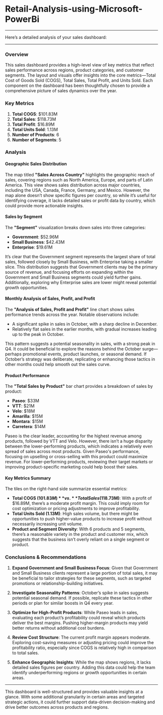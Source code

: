 # Retail-Analysis-using-Microsoft-PowerBi

---
Here’s a detailed analysis of your sales dashboard:

---

### Overview
This sales dashboard provides a high-level view of key metrics that reflect sales performance across regions, product categories, and customer segments. The layout and visuals offer insights into the core metrics—Total Cost of Goods Sold (COGS), Total Sales, Total Profit, and Units Sold. Each component on the dashboard has been thoughtfully chosen to provide a comprehensive picture of sales dynamics over the year.

### Key Metrics
1. **Total COGS**: $101.83M
2. **Total Sales**: $118.73M
3. **Total Profit**: $16.89M
4. **Total Units Sold**: 1.13M
5. **Number of Products**: 6
6. **Number of Segments**: 5

### Analysis

#### Geographic Sales Distribution
The map titled **"Sales Across Country"** highlights the geographic reach of sales, covering regions such as North America, Europe, and parts of Latin America. This view shows sales distribution across major countries, including the USA, Canada, France, Germany, and Mexico. However, the map alone doesn’t show specific figures per country, so while it’s useful for identifying coverage, it lacks detailed sales or profit data by country, which could provide more actionable insights.

#### Sales by Segment
The **"Segment"** visualization breaks down sales into three categories:
   - **Government**: $52.96M
   - **Small Business**: $42.43M
   - **Enterprise**: $19.61M

It’s clear that the Government segment represents the largest share of total sales, followed closely by Small Business, with Enterprise taking a smaller slice. This distribution suggests that Government clients may be the primary source of revenue, and focusing efforts on expanding within the Government and Small Business segments could yield further gains. Additionally, exploring why Enterprise sales are lower might reveal potential growth opportunities.

#### Monthly Analysis of Sales, Profit, and Profit
The **"Analysis of Sales, Profit and Profit"** line chart shows sales performance trends across the year. Notable observations include:
   - A significant spike in sales in October, with a sharp decline in December.
   - Relatively flat sales in the earlier months, with gradual increases leading up to the peak in October.

This pattern suggests a potential seasonality in sales, with a strong peak in Q4. It could be beneficial to explore the reasons behind the October surge—perhaps promotional events, product launches, or seasonal demand. If October’s strategy was deliberate, replicating or enhancing those tactics in other months could help smooth out the sales curve.

#### Product Performance
The **"Total Sales by Product"** bar chart provides a breakdown of sales by product:
   - **Paseo**: $33M
   - **VTT**: $21M
   - **Velo**: $18M
   - **Amarilla**: $15M
   - **Montara**: $15M
   - **Carretera**: $14M

Paseo is the clear leader, accounting for the highest revenue among products, followed by VTT and Velo. However, there isn’t a huge disparity between the lower-performing products, which indicates a relatively even spread of sales across most products. Given Paseo's performance, focusing on upselling or cross-selling with this product could maximize revenue. For lower-performing products, reviewing their target markets or improving product-specific marketing could help boost their sales.

#### Key Metrics Summary
The tiles on the right-hand side summarize essential metrics:
   - **Total COGS ($101.83M)** vs. **Total Sales ($118.73M)**: With a profit of $16.89M, there’s a moderate profit margin. This could imply room for cost optimization or pricing adjustments to improve profitability.
   - **Total Units Sold (1.13M)**: High sales volume, but there might be opportunities to push higher-value products to increase profit without necessarily increasing unit volume.
   - **Product and Segment Diversity**: With 6 products and 5 segments, there’s a reasonable variety in the product and customer mix, which suggests that the business isn’t overly reliant on a single segment or product.

### Conclusions & Recommendations

1. **Expand Government and Small Business Focus**: Given that Government and Small Business clients represent a large portion of total sales, it may be beneficial to tailor strategies for these segments, such as targeted promotions or relationship-building initiatives.

2. **Investigate Seasonality Patterns**: October’s spike in sales suggests potential seasonal demand. If possible, replicate these tactics in other periods or plan for similar boosts in Q4 every year.

3. **Optimize for High-Profit Products**: While Paseo leads in sales, evaluating each product’s profitability could reveal which products deliver the best margins. Pushing higher-margin products may yield better returns without additional cost burdens.

4. **Review Cost Structure**: The current profit margin appears moderate. Exploring cost-saving measures or adjusting pricing could improve the profitability ratio, especially since COGS is relatively high in comparison to total sales.

5. **Enhance Geographic Insights**: While the map shows regions, it lacks detailed sales figures per country. Adding this data could help the team identify underperforming regions or growth opportunities in certain areas.

---

This dashboard is well-structured and provides valuable insights at a glance. With some additional granularity in certain areas and targeted strategic actions, it could further support data-driven decision-making and drive better outcomes across products and regions.
